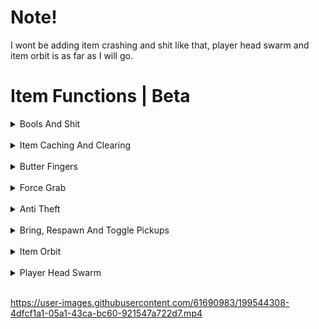 # Note!
I wont be adding item crashing and shit like that, player head swarm and item orbit is as far as I will go. 

# Item Functions | Beta

<details>
<summary>Bools And Shit</summary>
<br>

```
[bool] Item Orbit
[float] Orbit Speed
[bool] Item Hidera
[bool] Butter Fingers
[bool] Select Butter Fingers
[bool] Anti Theft
[bool] Player Head Swarm
[bool] Toggle Item Mesh
```
</details>
<br/>
<details>
<summary>Item Caching And Clearing</summary>
<br>

```
ClearCache:
Literally just cachedList.Clear();

CachePickups:
Gets every active item and caches it.
```
</details>
<br/>
<details>
<summary>Butter Fingers</summary>
<br>

```
Butter Fingers:
Loops through item cache and checks if your not the owner of said object, become its owner.
```
</details>
<br/>
<details>
<summary>Force Grab</summary>
<br>

```
Force Grab:
Loops through item cache again... then applies these

AutoHold = VRC_Pickup.AutoHoldMode.Yes;
allowManipulationWhenEquipped = true;
DisallowTheft = false;
MomentumTransferMethod = ForceMode.Force;
proximity = 999;
```
</details>
<br/>
<details>
<summary>Anti Theft</summary>
<br>

```
Anti Theft:
Does some funky checks.
Basically it checks for the item currently in hand.
If the item is no longer in your hand but your still "holding" the item.
It just comes back to your hand.
```
</details>
<br/>
<details>
<summary>Bring, Respawn And Toggle Pickups</summary>
<br>

```
Once again. Get cache of items..

Bring Pickups:
Gets the object's pos and sets its pos to your pos.

Respawn Pickups:
Sends object's to 1000, 1000, 1000 so they respawn.

Show / Hide Pickups:
Gets object's gameObject and toggles it between true and false.
```
</details>
<br/>
<details>
<summary>Item Orbit</summary>
<br>

```
Item Orbit:
I used world clients item orbit as a base and modified it
to check for shit.. so really credit goes to them!
```
</details>
<br/>
<details>
<summary>Player Head Swarm</summary>
<br>

```
Player Head Swarm:
Sets the items position to the players head... Thats it
```
</details>

<br/>

https://user-images.githubusercontent.com/61690983/199544308-4dfcf1a1-05a1-43ca-bc60-921547a722d7.mp4
